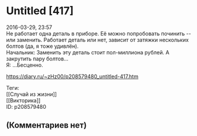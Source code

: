 Untitled [417]
==============

  
2016-03-29, 23:57  
 Не работает одна деталь в приборе. Её можно попробовать починить -- или заменить. Работает деталь или нет, зависит от затяжки нескольких болтов (да, я тоже удивлён).   
 Начальник: Заменить эту деталь стоит пол-миллиона рублей. А закрутить пару болтов...   
 Я: ...Бесценно.   
  
<https://diary.ru/~zHz00/p208579480_untitled-417.htm>  
  
Теги:  
[[Случай из жизни]]  
[[Викторика]]  
ID: p208579480  


(Комментариев нет)
------------------